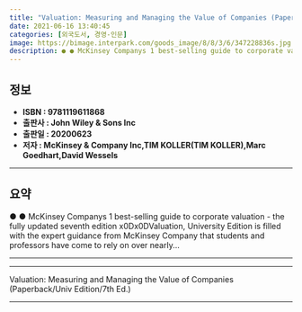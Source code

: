 ```yaml
---
title: "Valuation: Measuring and Managing the Value of Companies (Paperback/Univ Edition/7th Ed.)"
date: 2021-06-16 13:40:45
categories: [외국도서, 경영-인문]
image: https://bimage.interpark.com/goods_image/8/8/3/6/347228836s.jpg
description: ● ● McKinsey Companys 1 best-selling guide to corporate valuation - the fully updated seventh edition x0Dx0DValuation, University Edition is filled with the
---
```


## **정보**

- **ISBN : 9781119611868**
- **출판사 : John Wiley & Sons Inc**
- **출판일 : 20200623**
- **저자 : McKinsey & Company Inc,TIM KOLLER(TIM KOLLER),Marc Goedhart,David Wessels**

------



## **요약**

●  ●  McKinsey  Companys 1 best-selling guide to corporate valuation - the fully updated seventh edition x0Dx0DValuation, University Edition is filled with the expert guidance from McKinsey  Company that students and professors have come to rely on over nearly... 

------



------


Valuation: Measuring and Managing the Value of Companies (Paperback/Univ Edition/7th Ed.) 

------


